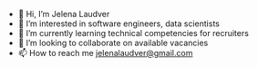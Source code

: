 - 👋 Hi, I’m Jelena Laudver
- 👀 I’m interested in software engineers, data scientists
- 🌱 I’m currently learning technical competencies for recruiters
- 💞️ I’m looking to collaborate on available vacancies
- 📫 How to reach me jelenalaudver@gmail.com

<!---
jlaudver/jlaudver is a ✨ special ✨ repository because its `README.md` (this file) appears on your GitHub profile.
You can click the Preview link to take a look at your changes.
--->
